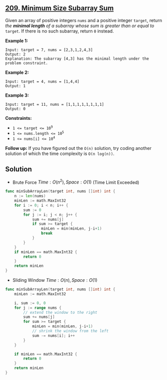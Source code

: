 ## [209. Minimum Size Subarray Sum](https://leetcode.com/problems/minimum-size-subarray-sum/)


Given an array of positive integers `nums` and a positive integer `target`, return _the **minimal length** of a_ <span data-keyword="subarray-nonempty" style="display: inline;">_subarray_</span> _whose sum is greater than or equal to_ `target`. If there is no such subarray, return `0` instead.

**Example 1:**

```
Input: target = 7, nums = [2,3,1,2,4,3]
Output: 2
Explanation: The subarray [4,3] has the minimal length under the problem constraint.
```

**Example 2:**

```
Input: target = 4, nums = [1,4,4]
Output: 1
```

**Example 3:**

```
Input: target = 11, nums = [1,1,1,1,1,1,1,1]
Output: 0
```

**Constraints:**

*   <code>1 <= target <= 10<sup>9</sup></code>
*   <code>1 <= nums.length <= 10<sup>5</sup></code>
*   <code>1 <= nums[i] <= 10<sup>4</sup></code>

**Follow up:** If you have figured out the `O(n)` solution, try coding another solution of which the time complexity is `O(n log(n))`.



## Solution

- Brute Force	$Time: O(n^2), Space: O(1)$ 	(Time Limit Exceeded)

```go
func minSubArrayLen(target int, nums []int) int {
    n := len(nums)
    minLen := math.MaxInt32
    for i := 0; i < n; i++ {
        sum := 0
        for j := i; j < n; j++ {
            sum += nums[j]
            if sum >= target {
                minLen = min(minLen, j-i+1)
                break
            }
        }
    }
    if minLen == math.MaxInt32 {
        return 0
    }
    return minLen
}
```



- Sliding Window	$Time: O(n), Space: O(1)$ 

```go
func minSubArrayLen(target int, nums []int) int {
    minLen := math.MaxInt32

    i, sum := 0, 0
    for j := range nums {
        // extend the window to the right
        sum += nums[j]
        for sum >= target {
            minLen = min(minLen, j-i+1)
            // shrink the window from the left
            sum -= nums[i]; i++
        }
    }

    if minLen == math.MaxInt32 {
        return 0
    }
    return minLen
}
```

